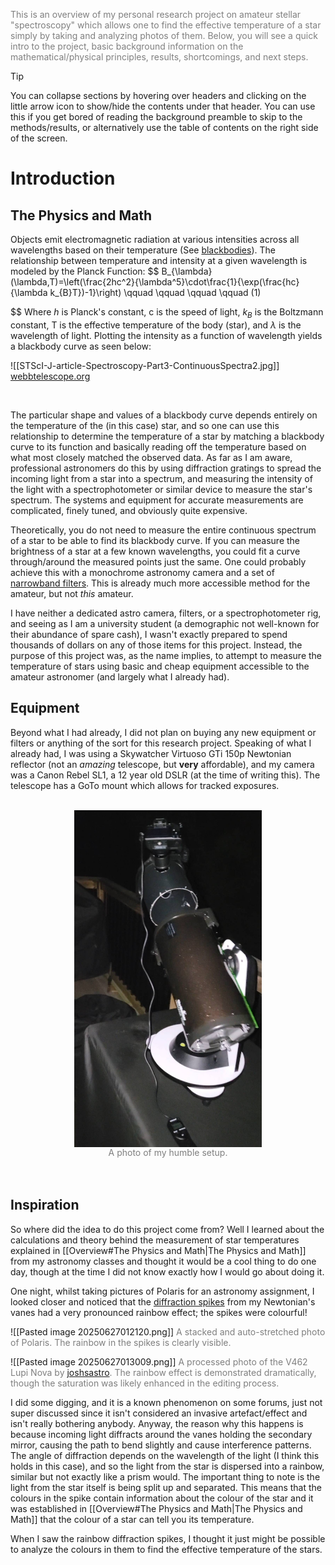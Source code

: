 <font color="#7f7f7f">This is an overview of my personal research project on amateur stellar "spectroscopy" which allows one to find the effective temperature of a star simply by taking and analyzing photos of them. Below, you will see a quick intro to the project, basic background information on the mathematical/physical principles, results, shortcomings, and next steps. </font>

> [!tip]
> You can collapse sections by hovering over headers and clicking on the little arrow icon to show/hide the contents under that header. You can use this if you get bored of reading the background preamble to skip to the methods/results, or alternatively use the table of contents on the right side of the screen. 

# Introduction

## The Physics and Math

Objects emit electromagnetic radiation at various intensities across all wavelengths based on their temperature (See [blackbodies](https://www.britannica.com/science/blackbody)). The relationship between temperature and intensity at a given wavelength is modeled by the Planck Function:
$$
B_{\lambda}(\lambda,T)=\left(\frac{2hc^2}{\lambda^5}\cdot\frac{1}{\exp(\frac{hc}{\lambda k_{B}T})-1}\right) \qquad \qquad \qquad \qquad (1)

$$
Where *h* is Planck's constant, c is the speed of light, $k_B$ is the Boltzmann constant, T is the effective temperature of the body (star), and $\lambda$ is the wavelength of light. Plotting the intensity as a function of wavelength yields a blackbody curve as seen below:

![[STScI-J-article-Spectroscopy-Part3-ContinuousSpectra2.jpg]]
[webbtelescope.org](https://webbtelescope.org/contents/articles/spectroscopy-101--types-of-spectra-and-spectroscopy)

<br>

The particular shape and values of a blackbody curve depends entirely on the temperature of the (in this case) star, and so one can use this relationship to determine the temperature of a star by matching a blackbody curve to its function and basically reading off the temperature based on what most closely matched the observed data. As far as I am aware, professional astronomers do this by using diffraction gratings to spread the incoming light from a star into a spectrum, and measuring the intensity of the light with a spectrophotometer or similar device to measure the star's spectrum. The systems and equipment for accurate measurements are complicated, finely tuned, and obviously quite expensive.

Theoretically, you do not need to measure the entire continuous spectrum of a star to be able to find its blackbody curve. If you can measure the brightness of a star at a few known wavelengths, you could fit a curve through/around the measured points just the same. One could probably achieve this with a monochrome astronomy camera and a set of [narrowband filters](https://starizona.com/blogs/tutorials/narrowband-imaging). This is already much more accessible method for the amateur, but not *this* amateur.

I have neither a dedicated astro camera, filters, or a spectrophotometer rig, and seeing as I am a university student (a demographic not well-known for their abundance of spare cash), I wasn't exactly prepared to spend thousands of dollars on any of those items for this project. Instead, the purpose of this project was, as the name implies, to attempt to measure the temperature of stars using basic and cheap equipment accessible to the amateur astronomer (and largely what I already had). 


## Equipment

Beyond what I had already, I did not plan on buying any new equipment or filters or anything of the sort for this research project. Speaking of what I already had, I was using a Skywatcher Virtuoso GTi 150p Newtonian reflector (not an *amazing* telescope, but **very** affordable), and my camera was a Canon Rebel SL1, a 12 year old DSLR (at the time of writing this). The telescope has a GoTo mount which allows for tracked exposures.

<br>
<img src="telescope setup.jpg" 
        width="300" 
        style="display: block; margin: 0 auto" />
<center><font color="#7f7f7f">A photo of my humble setup.</font></center>

<br>
<br>

## Inspiration

So where did the idea to do this project come from? Well I learned about the calculations and theory behind the measurement of star temperatures explained in [[Overview#The Physics and Math|The Physics and Math]] from my astronomy classes and thought it would be a cool thing to do one day, though at the time I did not know exactly how I would go about doing it. 

One night, whilst taking pictures of Polaris for an astronomy assignment, I looked closer and noticed that the [diffraction spikes](https://en.wikipedia.org/wiki/Diffraction_spike) from my Newtonian's vanes had a very pronounced rainbow effect; the spikes were colourful!

![[Pasted image 20250627012120.png]]
<font color="#7f7f7f">A stacked and auto-stretched photo of Polaris. The rainbow in the spikes is clearly visible.</font>

![[Pasted image 20250627013009.png]]
<font color="#7f7f7f">A processed photo of the V462 Lupi Nova by</font> [joshsastro](https://app.lightbucket.co/astronomers/joshsastro)<font color="#7f7f7f">. The rainbow effect is demonstrated dramatically, though the saturation was likely enhanced in the editing process. </font>


I did some digging, and it is a known phenomenon on some forums, just not super discussed since it isn't considered an invasive artefact/effect and isn't really bothering anybody. Anyway, the reason why this happens is because incoming light diffracts around the vanes holding the secondary mirror, causing the path to bend slightly and cause interference patterns. The angle of diffraction depends on the wavelength of the light (I think this holds in this case), and so the light from the star is dispersed into a rainbow, similar but not exactly like a prism would. The important thing to note is the light from the star itself is being split up and separated. This means that the colours in the spike contain information about the colour of the star and it was established in [[Overview#The Physics and Math|The Physics and Math]] that the colour of a star can tell you its temperature.

When I saw the rainbow diffraction spikes, I thought it just might be possible to analyze the colours in them to find the effective temperature of the stars.